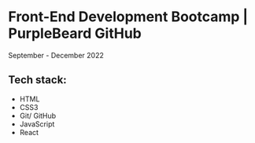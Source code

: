# Front-End Development Bootcamp | PurpleBeard GitHub 
September - December 2022

## Tech stack: 
- HTML
- CSS3
- Git/ GitHub
- JavaScript
- React
